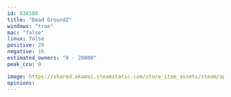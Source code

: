 ```yaml
---
id: 836580
title: "Dead GroundZ"
windows: "true"
mac: "false"
linux: false
positive: 20
negative: 16
estimated_owners: "0 - 20000"
peak_ccu: 0

image: https://shared.akamai.steamstatic.com/store_item_assets/steam/apps/836580/header.jpg?t=1715715870
opinions:
---
```

